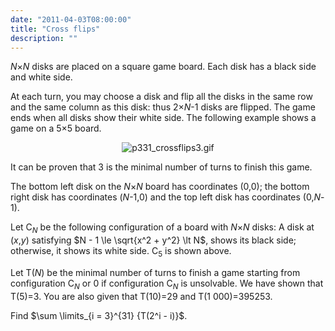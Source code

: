 ```yaml
---
date: "2011-04-03T08:00:00"
title: "Cross flips"
description: ""
---
```


<p><var>N</var>×<var>N</var> disks are placed on a square game board. Each disk has a black side and white side.</p>
<p>At each turn, you may choose a disk and flip all the disks in the same row and the same column as this disk: thus 2×<var>N</var>-1 disks are flipped. The game ends when all disks show their white side. The following example shows a game on a 5×5 board.</p>
<div align="center"><img alt="p331_crossflips3.gif" src="/images/p331_crossflips3.gif"/></div>
<p>It can be proven that 3 is the minimal number of turns to finish this game.</p>
<p>The bottom left disk on the <var>N</var>×<var>N</var> board has coordinates (0,0);
the bottom right disk has coordinates (<var>N</var>-1,0) and the top left disk has coordinates (0,<var>N</var>-1). </p>
<p>Let C<sub><var>N</var></sub> be the following configuration of a board with <var>N</var>×<var>N</var> disks:
A disk at (<var>x</var>,<var>y</var>) satisfying $N - 1 \le \sqrt{x^2 + y^2} \lt N$, shows its black side; otherwise, it shows its white side. C<sub>5</sub> is shown above.</p>
<p>Let T(<var>N</var>) be the minimal number of turns to finish a game starting from configuration C<sub><var>N</var></sub> or 0 if configuration C<sub><var>N</var></sub> is unsolvable.
We have shown that T(5)=3. You are also given that T(10)=29 and T(1 000)=395253.</p>
<p>Find $\sum \limits_{i = 3}^{31} {T(2^i - i)}$.</p>

